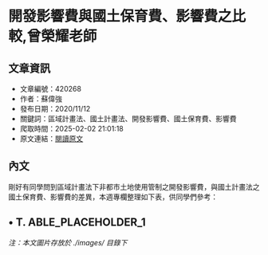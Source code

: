 # 開發影響費與國土保育費、影響費之比較,曾榮耀老師

## 文章資訊
- 文章編號：420268
- 作者：蘇偉強
- 發布日期：2020/11/12
- 關鍵詞：區域計畫法、國土計畫法、開發影響費、國土保育費、影響費
- 爬取時間：2025-02-02 21:01:18
- 原文連結：[閱讀原文](https://real-estate.get.com.tw/Columns/detail.aspx?no=420268)

## 內文
剛好有同學問到區域計畫法下非都市土地使用管制之開發影響費，與國土計畫法之國土保育費、影響費的差異，本週專欄整理如下表，供同學們參考：

• T. ABLE_PLACEHOLDER_1
---
*注：本文圖片存放於 ./images/ 目錄下*
